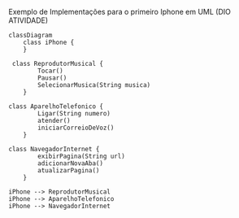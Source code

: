 Exemplo de Implementações para o primeiro Iphone em UML (DIO ATIVIDADE)

```mermaid
classDiagram
    class iPhone {
    }

 class ReprodutorMusical {
	    Tocar()
	    Pausar()
	    SelecionarMusica(String musica)
    }

class AparelhoTelefonico {
	    Ligar(String numero)
	    atender()
	    iniciarCorreioDeVoz()
    }

class NavegadorInternet {
	    exibirPagina(String url)
	    adicionarNovaAba()
	    atualizarPagina()
    }

iPhone --> ReprodutorMusical
iPhone --> AparelhoTelefonico
iPhone --> NavegadorInternet
```
